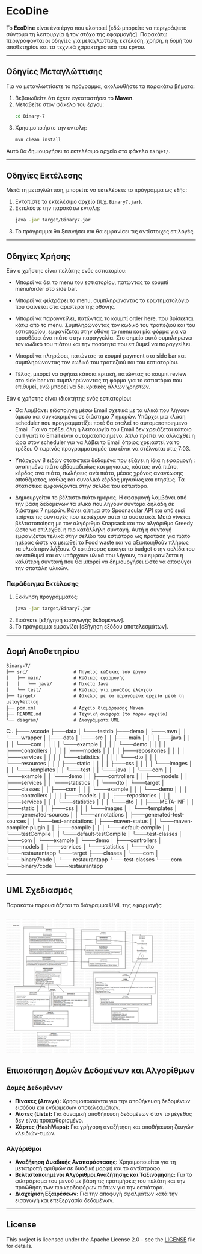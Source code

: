 # EcoDine

Το **EcoDine** είναι ένα έργο που υλοποιεί [εδώ μπορείτε να περιγράψετε σύντομα τη λειτουργία ή τον στόχο της εφαρμογής]. Παρακάτω περιγράφονται οι οδηγίες για μεταγλώττιση, εκτέλεση, χρήση, η δομή του αποθετηρίου και τα τεχνικά χαρακτηριστικά του έργου.

---

## Οδηγίες Μεταγλώττισης
Για να μεταγλωττίσετε το πρόγραμμα, ακολουθήστε τα παρακάτω βήματα:

1. Βεβαιωθείτε ότι έχετε εγκαταστήσει το **Maven**.
2. Μεταβείτε στον φάκελο του έργου:
   ```bash
   cd Binary-7
   ```
3. Χρησιμοποιήστε την εντολή:
   ```bash
   mvn clean install
   ```
Αυτό θα δημιουργήσει το εκτελέσιμο αρχείο στο φάκελο `target/`.

---

## Οδηγίες Εκτέλεσης

Μετά τη μεταγλώττιση, μπορείτε να εκτελέσετε το πρόγραμμα ως εξής:

1. Εντοπίστε το εκτελέσιμο αρχείο (π.χ. `Binary7.jar`).
2. Εκτελέστε την παρακάτω εντολή:
   ```bash
   java -jar target/Binary7.jar
   ```
3. Το πρόγραμμα θα ξεκινήσει και θα εμφανίσει τις αντίστοιχες επιλογές.

---

## Οδηγίες Χρήσης

Εάν ο χρήστης είναι πελάτης ενός εστιατορίου:

- Μπορεί να δει το menu του εστιατορίου, πατώντας το κουμπί menu/order στο side bar.

- Μπορεί να φιλτράρει το menu, συμπληρώνοντας το ερωτηματολόγιο που φαίνεται στα
αριστερά της οθόνης.

- Μπορεί να παραγγείλει, πατώντας το κουμπί order here, που βρίσκεται κάτω από το
menu. Συμπληρώνοντας τον κωδικό του τραπεζιού και του εστιατορίου, εμφανίζεται στην
οθόνη το menu και μία φόρμα για να προσθέσει ένα πιάτο στην παραγγελία. Στο σημείο
αυτό συμπληρώνει τον κωδικό του πιάτου και την ποσότητα που επιθυμεί να
παραγγείλει.

- Μπορεί να πληρώσει, πατώντας το κουμπί payment στο side bar και συμπληρώνοντας
τον κωδικό του τραπεζιού και του εστιατορίου.

- Τέλος, μπορεί να αφήσει κάποια κριτική, πατώντας το κουμπί review στο side bar και
συμπληρώνοντας τη φόρμα για το εστιατόριο που επιθυμεί, ενώ μπορεί να δει
κριτικές άλλων χρηστών.

Εάν ο χρήστης είναι ιδιοκτήτης ενός εστιατορίου:

- Θα λαμβάνει ειδοποίηση μέσω Email σχετικά με τα υλικά που λήγουν άμεσα και συγκεκριμένα σε διάστημα 7 ημερών. Υπάρχει μια κλάση scheduler που προγραμματίζει ποτέ θα σταλεί το αυτοματοποιημενο Email. Για να τρέξει όλη η λειτουργία του Email δεν χρειάζεται κάποιο curl γιατί το Εmail είναι αυτοματοποιημενο. Απλά πρέπει να αλλαχθεί η ώρα στον scheduler για να λάβει το Email όποιος χρειαστεί να το τρέξει. Ο τωρινός προγραμματισμός του είναι να στέλνεται στις 7:03.

- Υπάρχουν 8 ειδών στατιστικά δεδομένα που εξάγει η ίδια η εφαρμογή : αγαπημένο πιάτο εβδομαδιαίως και μηνιαίως, κόστος ανά πιάτο, κέρδος ανά πιάτο, πωλήσεις ανά πιάτο, μέσος χρόνος ανανέωσης αποθέματος, καθώς και συνολικό κέρδος μηνιαίως και ετησίως. Τα στατιστικά εμφανίζονται στην σελίδα του εστιατορα.

- Δημιουργείται το βέλτιστο πιάτο ημέρας. Η εφαρμογή λαμβάνει από την βάση δεδομένων τα υλικά που λήγουν σύντομα δηλαδη σε διάστημα 7 ημερών. Κάνει αίτημα στο Spoonacular API και από εκεί παίρνει τις συνταγές που περιέχουν αυτά τα συστατικά. Μετά γίνεται βέλτιστοποίηση με τον αλγόριθμο Knapsack και τον αλγόριθμο Greedy ώστε να επιλεχθεί η πιο κατάλληλη συνταγή. Αυτή η συνταγή εμφανίζεται τελικά στην σελίδα του εστιάτορα ως πρόταση για πιάτο ημέρας ώστε να μειωθεί το Food waste και να αξιοποιηθούν πλήρως τα υλικά πριν λήξουν. Ο εστιάτορας εισάγει το budget στην σελίδα του αν επιθυμεί και αν υπάρχουν υλικά που λήγουν, του εμφανίζεται η καλύτερη συνταγή που θα μπορεί να δημιουργήσει ώστε να αποφύγει την σπατάλη υλικών. 

### Παράδειγμα Εκτέλεσης

1. Εκκίνηση προγράμματος:
   ```bash
   java -jar target/Binary7.jar
   ```
2. Εισάγετε [εξήγηση εισαγωγής δεδομένων].
3. Το πρόγραμμα εμφανίζει [εξήγηση εξόδου αποτελεσμάτων].

---

## Δομή Αποθετηρίου

```
Binary-7/
├── src/                 # Πηγαίος κώδικας του έργου
│   ├── main/            # Κώδικας εφαρμογής
│   │   └── java/        # Πακέτα Java
│   └── test/            # Κώδικας για μονάδες ελέγχου
├── target/              # Φάκελος με τα παραγόμενα αρχεία μετά τη μεταγλώττιση
├── pom.xml              # Αρχείο διαμόρφωσης Maven
├── README.md            # Τεχνική αναφορά (το παρόν αρχείο)
└── diagram/             # Διαγράμματα UML
```

C:.
├───.vscode
├───data
│   └───testdb
├───demo
│   ├───.mvn
│   │   └───wrapper
│   ├───data
│   ├───src
│   │   ├───main
│   │   │   ├───java
│   │   │   │   └───com
│   │   │   │       └───example
│   │   │   │           └───demo
│   │   │   │               ├───controllers
│   │   │   │               ├───models
│   │   │   │               ├───repositories
│   │   │   │               ├───services
│   │   │   │               └───statistics
│   │   │   │                   └───dto
│   │   │   └───resources
│   │   │       ├───static
│   │   │       │   ├───css
│   │   │       │   └───images
│   │   │       └───templates
│   │   └───test
│   │       └───java
│   │           └───com
│   │               └───example
│   │                   └───demo
│   │                       ├───controllers
│   │                       ├───models
│   │                       ├───services
│   │                       └───statistics
│   │                           └───dto
│   └───target
│       ├───classes
│       │   ├───com
│       │   │   └───example
│       │   │       └───demo
│       │   │           ├───controllers
│       │   │           ├───models
│       │   │           ├───repositories
│       │   │           ├───services
│       │   │           └───statistics
│       │   │               └───dto
│       │   ├───META-INF
│       │   ├───static
│       │   │   ├───css
│       │   │   └───images
│       │   └───templates
│       ├───generated-sources
│       │   └───annotations
│       ├───generated-test-sources
│       │   └───test-annotations
│       ├───maven-status
│       │   └───maven-compiler-plugin
│       │       ├───compile
│       │       │   └───default-compile
│       │       └───testCompile
│       │           └───default-testCompile
│       └───test-classes
│           └───com
│               └───example
│                   └───demo
│                       ├───controllers
│                       ├───models
│                       ├───services
│                       └───statistics
│                           └───dto
└───restaurantapp
    └───target
        ├───classes
        │   └───com
        │       └───binary7code
        │           └───restaurantapp
        └───test-classes
            └───com
                └───binary7code
                    └───restaurantapp

---

## UML Σχεδιασμός

Παρακάτω παρουσιάζεται το διάγραμμα UML της εφαρμογής:

![UML Diagram](diagram/UML_Diagram.png)
---

## Επισκόπηση Δομών Δεδομένων και Αλγορίθμων

### Δομές Δεδομένων
- **Πίνακες (Arrays):** Χρησιμοποιούνται για την αποθήκευση δεδομένων εισόδου και ενδιάμεσων αποτελεσμάτων.
- **Λίστες (Lists):** Για δυναμική αποθήκευση δεδομένων όταν το μέγεθος δεν είναι προκαθορισμένο.
- **Χάρτες (HashMaps):** Για γρήγορη αναζήτηση και αποθήκευση ζευγών κλειδιών-τιμών.

### Αλγόριθμοι
- **Αναζήτηση Δυαδικής Αναπαράστασης:** Χρησιμοποιείται για τη μετατροπή αριθμών σε δυαδική μορφή και το αντίστροφο.
- **Βελτιστοποιημένοι Αλγόριθμοι Αναζήτησης και Ταξινόμησης:** Για το φιλτράρισμα του μενού με βάση τις προτιμήσεις του πελάτη και την προώθηση των πιο κερδοφόρων πιάτων για την εστιάτορα.
- **Διαχείριση Εξαιρέσεων:** Για την αποφυγή σφαλμάτων κατά την εισαγωγή και επεξεργασία δεδομένων.

---

## License

This project is licensed under the Apache License 2.0 - see the [LICENSE](LICENSE) file for details.
